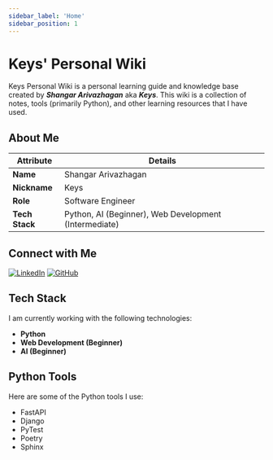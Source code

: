```yaml
---
sidebar_label: 'Home'
sidebar_position: 1
---
```


# Keys' Personal Wiki

Keys Personal Wiki is a personal learning guide and knowledge base created by ***Shangar Arivazhagan*** aka ***Keys***.
This wiki is a collection of notes, tools (primarily Python), and other learning resources that I have used.

## About Me

| **Attribute**    | **Details**                                                             |
|------------------|-------------------------------------------------------------------------|
| **Name**         | Shangar Arivazhagan                                                     |
| **Nickname**     | Keys                                                                    |
| **Role**         | Software Engineer                                                       |
| **Tech Stack**   | Python, AI (Beginner), Web Development (Intermediate)                   |

## Connect with Me

[![LinkedIn](https://img.shields.io/badge/LinkedIn-%230077B5.svg?&style=for-the-badge&logo=linkedin&logoColor=white)](https://www.linkedin.com/in/shangar-arivazhagan/)
[![GitHub](https://img.shields.io/badge/GitHub-%23121011.svg?&style=for-the-badge&logo=github&logoColor=white)](https://github.com/shangar-t-a)

## Tech Stack

I am currently working with the following technologies:

- **Python**
- **Web Development (Beginner)**
- **AI (Beginner)**

## Python Tools

Here are some of the Python tools I use:

- FastAPI
- Django
- PyTest
- Poetry
- Sphinx
